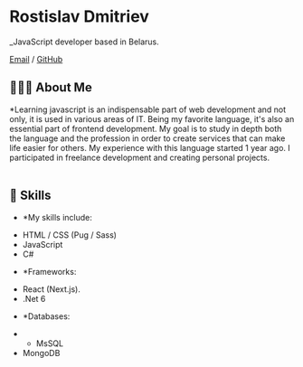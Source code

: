 # Rostislav Dmitriev
_JavaScript developer based in Belarus.<br>

[Email](mailto:udesurd@gmail.com) / [GitHub](https://github.com/udesurd/)

## 👨🏻‍💻 About Me

*Learning javascript is an indispensable part of web development and not only, it is used in various areas of IT. 
Being my favorite language, it's also an essential part of frontend development.
My goal is to study in depth both the language and the profession in order to create services that can make life easier for others.
My experience with this language started 1 year ago. I participated in freelance development and creating personal projects.
<br><br>

## 🦤 Skills

* *My skills include:
- HTML / CSS (Pug / Sass)
- JavaScript
- C#

* *Frameworks:
- React (Next.js).
- .Net 6

* *Databases:
- - MsSQL
- MongoDB
